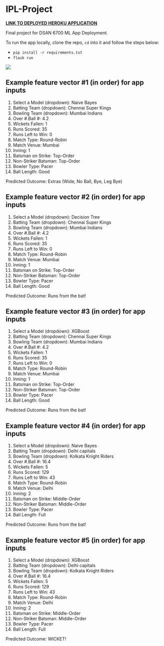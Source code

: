 # IPL-Project

[<ins>**LINK TO DEPLOYED HEROKU APPLICATION**</ins>](https://ipl-docker-ubuntu-07ba87a13732.herokuapp.com/)

Final project for DSAN 6700 ML App Deployment.

To run the app locally, clone the repo, `cd` into it and follow the steps below:

- `pip install -r requirements.txt`
- `flask run`

![](app_run.gif)

## Example feature vector #1 (in order) for app inputs

1. Select a Model (dropdown): Naive Bayes
2. Batting Team (dropdown): Chennai Super Kings
3. Bowling Team (dropdown): Mumbai Indians
4. Over #.Ball #: 4.2
5. Wickets Fallen: 1
6. Runs Scored: 35
7. Runs Left to Win: 0
8. Match Type: Round-Robin
9. Match Venue: Mumbai
10. Inning: 1
11. Batsman on Strike: Top-Order
12. Non-Striker Batsman: Top-Order
13. Bowler Type: Pacer
14. Ball Length: Good

Predicted Outcome: Extras (Wide, No Ball, Bye, Leg Bye)

## Example feature vector #2 (in order) for app inputs

1. Select a Model (dropdown): Decision Tree
2. Batting Team (dropdown): Chennai Super Kings
3. Bowling Team (dropdown): Mumbai Indians
4. Over #.Ball #: 4.2
5. Wickets Fallen: 1
6. Runs Scored: 35
7. Runs Left to Win: 0
8. Match Type: Round-Robin
9. Match Venue: Mumbai
10. Inning: 1
11. Batsman on Strike: Top-Order
12. Non-Striker Batsman: Top-Order
13. Bowler Type: Pacer
14. Ball Length: Good

Predicted Outcome: Runs from the bat!

## Example feature vector #3 (in order) for app inputs

1. Select a Model (dropdown): XGBoost
2. Batting Team (dropdown): Chennai Super Kings
3. Bowling Team (dropdown): Mumbai Indians
4. Over #.Ball #: 4.2
5. Wickets Fallen: 1
6. Runs Scored: 35
7. Runs Left to Win: 0
8. Match Type: Round-Robin
9. Match Venue: Mumbai
10. Inning: 1
11. Batsman on Strike: Top-Order
12. Non-Striker Batsman: Top-Order
13. Bowler Type: Pacer
14. Ball Length: Good

Predicted Outcome: Runs from the bat!

## Example feature vector #4 (in order) for app inputs

1. Select a Model (dropdown): Naive Bayes
2. Batting Team (dropdown): Delhi capitals
3. Bowling Team (dropdown): Kolkata Knight Riders
4. Over #.Ball #: 16.4
5. Wickets Fallen: 5
6. Runs Scored: 129
7. Runs Left to Win: 43
8. Match Type: Round-Robin
9. Match Venue: Delhi
10. Inning: 2
11. Batsman on Strike: Middle-Order
12. Non-Striker Batsman: Middle-Order
13. Bowler Type: Pacer
14. Ball Length: Full

Predicted Outcome: Runs from the bat!

## Example feature vector #5 (in order) for app inputs

1. Select a Model (dropdown): XGBoost
2. Batting Team (dropdown): Delhi capitals
3. Bowling Team (dropdown): Kolkata Knight Riders
4. Over #.Ball #: 16.4
5. Wickets Fallen: 5
6. Runs Scored: 129
7. Runs Left to Win: 43
8. Match Type: Round-Robin
9. Match Venue: Delhi
10. Inning: 2
11. Batsman on Strike: Middle-Order
12. Non-Striker Batsman: Middle-Order
13. Bowler Type: Pacer
14. Ball Length: Full

Predicted Outcome: WICKET!
